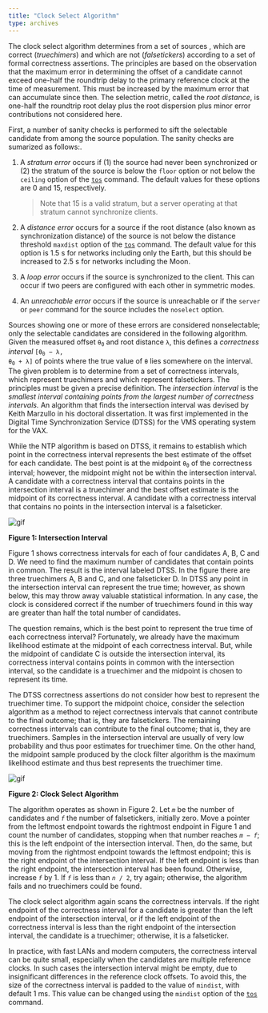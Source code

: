 ```yaml
---
title: "Clock Select Algorithm"
type: archives
---
```


The clock select algorithm determines from a set of sources , which are correct (_truechimers_) and which are not (_falsetickers_) according to a set of formal correctness assertions. The principles are based on the observation that the maximum error in determining the offset of a candidate cannot exceed one-half the roundtrip delay to the primary reference clock at the time of measurement. This must be increased by the maximum error that can accumulate since then. The selection metric, called the _root distance_, is one-half the roundtrip root delay plus the root dispersion plus minor error contributions not considered here.

First, a number of sanity checks is performed to sift the selectable candidate from among the source population. The sanity checks are sumarized as follows:.

1.  A _stratum error_ occurs if (1) the source had never been synchronized or (2) the stratum of the source is below the <code>floor</code> option or not below the <code>ceiling</code> option of the [<code>tos</code>](/documentation/4.2.8-series/miscopt/) command. The default values for these options are 0 and 15, respectively.

    > Note that 15 is a valid stratum, but a server operating at that stratum cannot synchronize clients.
2.  A _distance error_ occurs for a source if the root distance (also known as synchronization distance) of the source is not below the distance threshold <code>maxdist</code> option of the [<code>tos</code>](/documentation/4.2.8-series/miscopt/) command. The default value for this option is 1.5 s for networks including only the Earth, but this should be increased to 2.5 s for networks including the Moon.
3.  A _loop_ _error_ occurs if the source is synchronized to the client. This can occur if two peers are configured with each other in symmetric modes.
4.  An _unreachable_ _error_ occurs if the source is unreachable or if the <code>server</code> or <code>peer</code> command for the source includes the <code>noselect</code> option.

Sources showing one or more of these errors are considered nonselectable; only the selectable candidates are considered in the following algorithm. Given the measured offset <code>θ<sub>0</sub></code> and root distance <code>λ</code>, this defines a _correctness interval_ <code>[θ<sub>0</sub> − λ, θ<sub>0</sub> + λ]</code> of points where the true value of <code>θ</code> lies somewhere on the interval. The given problem is to determine from a set of correctness intervals, which represent truechimers and which represent falsetickers. The principles must be given a precise definition. The _intersection interval_ is the _smallest interval containing points from the largest number of correctness intervals._ An algorithm that finds the intersection interval was devised by Keith Marzullo in his doctoral dissertation. It was first implemented in the Digital Time Synchronization Service (DTSS) for the VMS operating system for the VAX.

While the NTP algorithm is based on DTSS, it remains to establish which point in the correctness interval represents the best estimate of the offset for each candidate. The best point is at the midpoint <code>θ<sub>0</sub></code> of the correctness interval; however, the midpoint might not be within the intersection interval. A candidate with a correctness interval that contains points in the intersection interval is a truechimer and the best offset estimate is the midpoint of its correctness interval. A candidate with a correctness interval that contains no points in the intersection interval is a falseticker.

![gif](/documentation/pic/flt3.gif)

**Figure 1: Intersection Interval**

Figure 1 shows correctness intervals for each of four candidates A, B, C and D. We need to find the maximum number of candidates that contain points in common. The result is the interval labeled DTSS. In the figure there are three truechimers A, B and C, and one falseticker D. In DTSS any point in the intersection interval can represent the true time; however, as shown below, this may throw away valuable statistical information. In any case, the clock is considered correct if the number of truechimers found in this way are greater than half the total number of candidates.

The question remains, which is the best point to represent the true time of each correctness interval? Fortunately, we already have the maximum likelihood estimate at the midpoint of each correctness interval. But, while the midpoint of candidate C is outside the intersection interval, its correctness interval contains points in common with the intersection interval, so the candidate is a truechimer and the midpoint is chosen to represent its time.

The DTSS correctness assertions do not consider how best to represent the truechimer time. To support the midpoint choice, consider the selection algorithm as a method to reject correctness intervals that cannot contribute to the final outcome; that is, they are falsetickers. The remaining correctness intervals can contribute to the final outcome; that is, they are truechimers. Samples in the intersection interval are usually of very low probability and thus poor estimates for truechimer time. On the other hand, the midpoint sample produced by the clock filter algorithm is the maximum likelihood estimate and thus best represents the truechimer time.

![gif](/documentation/pic/flt6.gif)

**Figure 2: Clock Select Algorithm**

The algorithm operates as shown in Figure 2. Let <code>_m_</code> be the number of candidates and <code>_f_</code> the number of falsetickers, initially zero. Move a pointer from the leftmost endpoint towards the rightmost endpoint in Figure 1 and count the number of candidates, stopping when that number reaches <code>_m_ − _f_</code>; this is the left endpoint of the intersection interval. Then, do the same, but moving from the rightmost endpoint towards the leftmost endpoint; this is the right endpoint of the intersection interval. If the left endpoint is less than the right endpoint, the intersection interval has been found. Otherwise, increase <code>_f_</code> by 1. If <code>_f_</code> is less than <code>_n_ / 2</code>, try again; otherwise, the algorithm fails and no truechimers could be found.

The clock select algorithm again scans the correctness intervals. If the right endpoint of the correctness interval for a candidate is greater than the left endpoint of the intersection interval, or if the left endpoint of the correctness interval is less than the right endpoint of the intersection interval, the candidate is a truechimer; otherwise, it is a falseticker.

In practice, with fast LANs and modern computers, the correctness interval can be quite small, especially when the candidates are multiple reference clocks. In such cases the intersection interval might be empty, due to insignificant differences in the reference clock offsets. To avoid this, the size of the correctness interval is padded to the value of <code>mindist</code>, with default 1 ms. This value can be changed using the <code>mindist</code> option of the [<code>tos</code>](/documentation/4.2.8-series/miscopt/) command.